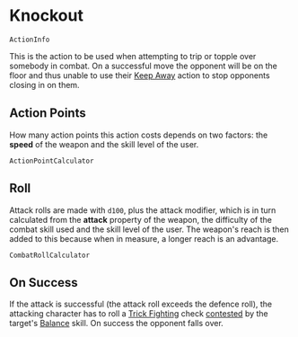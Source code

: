 # Knockout

`ActionInfo`

This is the action to be used when attempting to trip or topple over somebody in combat. On a successful move the opponent will be on the floor and thus unable to use their [Keep Away](action:keep-away) action to stop opponents closing in on them.

## Action Points

How many action points this action costs depends on two factors: the **speed** of the weapon and the skill level of the user.

`ActionPointCalculator`

## Roll

Attack rolls are made with `d100`, plus the attack modifier, which is in turn calculated from the **attack** property of the weapon, the difficulty of the combat skill used and the skill level of the user. The weapon's reach is then added to this because when in measure, a longer reach is an advantage.

`CombatRollCalculator`

## On Success

If the attack is successful (the attack roll exceeds the defence roll), the attacking character has to roll a [Trick Fighting](skill:trick_fighting) check [contested](rule:skill_check) by the target's [Balance](skill:balance) skill. On success the opponent falls over.
